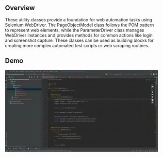 ## Overview
These utility classes provide a foundation for web automation tasks using Selenium WebDriver. The PageObjectModel class follows the POM pattern to represent web elements, while the ParameterDriver class manages WebDriver instances and provides methods for common actions like login and screenshot capture. These classes can be used as building blocks for creating more complex automated test scripts or web scraping routines.

## Demo
<img src="https://github.com/TunahanBoyaci/Utilities-For-Selenium-And-TestNG/blob/main/06.08.2023_21.27.48_REC.gif">
